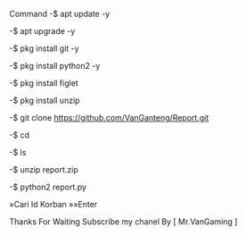 Command
-$ apt update -y

-$ apt upgrade -y

-$ pkg install git -y

-$ pkg install python2 -y 

-$ pkg install figlet

-$ pkg install unzip

-$ git clone https://github.com/VanGanteng/Report.git

-$ cd

-$ ls

-$ unzip report.zip

-$ python2 report.py

»Cari Id Korban »»Enter

Thanks For Waiting
Subscribe my chanel
By [ Mr.VanGaming ]
